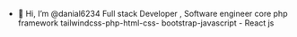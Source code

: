 - 👋 Hi, I’m @danial6234
Full stack Developer , Software engineer core php framework tailwindcss-php-html-css- bootstrap-javascript - React js 

<!---
danial6234/danial6234 is a ✨ special ✨ repository because its `README.md` (this file) appears on your GitHub profile.
You can click the Preview link to take a look at your changes.
--->

